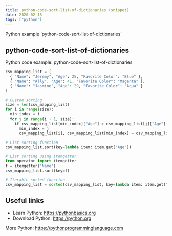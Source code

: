 ```yaml
---
title: python-code-sort-list-of-dictionaries (snippet)
date: 2020-02-15
tags: ["python"]
---
```

Python example 'python-code-sort-list-of-dictionaries'


## python-code-sort-list-of-dictionaries

Python code example: python-code-sort-list-of-dictionaries

```python
csv_mapping_list = [
  { "Name": "Jeremy", "Age": 25, "Favorite Color": "Blue" }, 
  { "Name": "Ally", "Age": 41, "Favorite Color": "Magenta" }, 
  { "Name": "Jasmine", "Age": 29, "Favorite Color": "Aqua" }
]

# Custom sorting
size = len(csv_mapping_list)
for i in range(size): 
  min_index = i 
  for j in range(i + 1, size): 
    if csv_mapping_list[min_index]["Age"] > csv_mapping_list[j]["Age"]: 
      min_index = j 
      csv_mapping_list[i], csv_mapping_list[min_index] = csv_mapping_list[min_index], csv_mapping_list[i]

# List sorting function
csv_mapping_list.sort(key=lambda item: item.get("Age"))

# List sorting using itemgetter
from operator import itemgetter
f = itemgetter('Name')
csv_mapping_list.sort(key=f)

# Iterable sorted function
csv_mapping_list = sorted(csv_mapping_list, key=lambda item: item.get("Age"))


```

## Useful links

- Learn Python: https://pythonbasics.org
- Download Python: https://python.org

More Python: https://pythonprogramminglanguage.com
